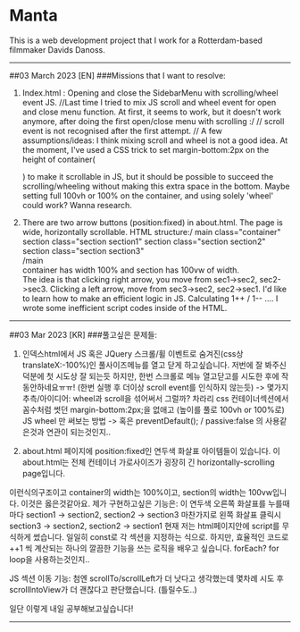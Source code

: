 # Manta
This is a web development project that I work for a Rotterdam-based filmmaker Davids Danoss.

*****************************************************************************************************
##03 March 2023 [EN]
###Missions that I want to resolve:

1. Index.html : Opening and close the SidebarMenu with scrolling/wheel event JS. 
//Last time I tried to mix JS scroll and wheel event for open and close menu function. At first, it seems to work, but it doesn't work anymore, after doing the first open/close menu with scrolling :/ 
// scroll event is not recognised after the first attempt. 
// A few assumptions/ideas: I think mixing scroll and wheel is not a good idea. At the moment, I've used a CSS trick to set margin-bottom:2px on the height of container(<main>) to make it scrollable in JS, but it should be possible to succeed the scrolling/wheeling without making this extra space in the bottom. Maybe setting full 100vh or 100% on the container, and using solely 'wheel' could work? Wanna research.
    
2. There are two arrow buttons (position:fixed) in about.html. The page is wide, horizontally scrollable. 
HTML structure:/
    main class="container"
    section class="section section1"
    section class="section section2"
    section class="section section3"     
    /main  
container has width 100% and section has 100vw of width.  
The idea is that clicking right arrow, you move from sec1->sec2, sec2->sec3. Clicking a left arrow, move from sec3->sec2, sec2->sec1.
I'd like to learn how to make an efficient logic in JS. Calculating 1++ / 1-- ....
I wrote some inefficient script codes inside of the HTML.

------------------------------------------------------------------------------------------------------------

##03 Mar 2023 [KR]
###풀고싶은 문제들:

1. 인덱스html에서 JS 혹은 JQuery 스크롤/휠 이벤트로 숨겨진(css상 translateX:-100%)인 풀사이즈메뉴를 열고 닫게 하고싶습니다.
저번에 잘 봐주신 덕분에 첫 시도상 잘 되는듯 하지만, 한번 스크롤로 메뉴 열고닫고를 시도한 후에 작동안하네요ㅠㅠ! (한번 실행 후 더이상 scroll event를 인식하지 않는듯) 
-> 몇가지 추측/아이디어: wheel과 scroll을 섞어써서 그럴까? 차라리 css 컨테이너섹션에서 꼼수처럼 썻던 margin-bottom:2px;을 없애고 (높이를 풀로 100vh or 100%로) JS wheel 만 써보는 방법
-> 혹은 preventDefault(); / passive:false 의 사용같은것과 연관이 되는것인지..

2. about.html 페이지에 position:fixed인 연두색 화살표 아이템들이 있습니다. 이 about.html는 전체 컨테이너 가로사이즈가 굉장히 긴 horizontally-scrolling page입니다.
<main class="container"/
   <section class="section section1"/>
   <section class="section section2"/>
   <section class="section section3"/>       
</main>
이런식의구조이고 container의 width는 100%이고, section의 width는 100vw입니다. 이것은 옳은것같아요.
제가 구현하고싶은 기능은: 이 연두색 오른쪽 화살표를 누를때마다 section1 -> section2, section2 -> section3 
마찬가지로 왼쪽 화살표 클릭시 section3 -> section2, section2 -> section1
현재 저는 html페이지안에 script를 무식하게 썼습니다. 일일히 const로 각 섹션을 지정하는 식으로.
하지만, 효율적인 코드로 ++1 씩 계산되는 하나의 깔끔한 기능을 쓰는 로직을 배우고 싶습니다. forEach? for loop을 사용하는것인지..       
            
JS 섹션 이동 기능: 첨엔 scrollTo/scrollLeft가 더 낫다고 생각했는데 몇차례 시도 후 scrollIntoView가 더 괜찮다고 판단했습니다. (틀릴수도..)

일단 이렇게 내일 공부해보고싶습니다!       
*****************************************************************************************************

